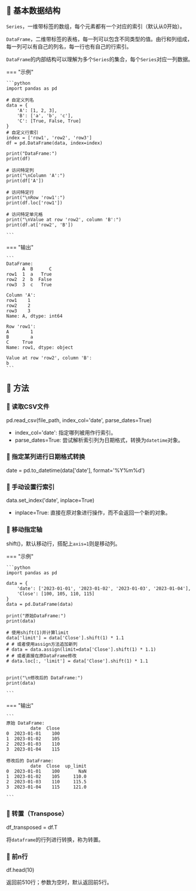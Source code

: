 ## 📌 基本数据结构

`Series`，一维带标签的数组，每个元素都有一个对应的索引（默认从0开始）。

`DataFrame`，二维带标签的表格，每一列可以包含不同类型的值。由行和列组成，每一列可以有自己的列名，每一行也有自己的行索引。

`DataFrame`的内部结构可以理解为多个`Series`的集合，每个`Series`对应一列数据。

=== "示例"

    ```python
    import pandas as pd
    
    # 自定义列名
    data = {
        'A': [1, 2, 3],
        'B': ['a', 'b', 'c'],
        'C': [True, False, True]
    }
    # 自定义行索引
    index = ['row1', 'row2', 'row3']
    df = pd.DataFrame(data, index=index)
    
    print("DataFrame:")
    print(df)
    
    # 访问特定列
    print("\nColumn 'A':")
    print(df['A'])
    
    # 访问特定行
    print("\nRow 'row1':")
    print(df.loc['row1'])
    
    # 访问特定单元格
    print("\nValue at row 'row2', column 'B':")
    print(df.at['row2', 'B'])
    
    ```

=== "输出"

    ```
    DataFrame:
          A  B      C
    row1  1  a   True
    row2  2  b  False
    row3  3  c   True
    
    Column 'A':
    row1    1
    row2    2
    row3    3
    Name: A, dtype: int64
    
    Row 'row1':
    A        1
    B        a
    C     True
    Name: row1, dtype: object
    
    Value at row 'row2', column 'B':
    b
    ```

## 📌 方法

### 🚁 读取CSV文件

pd.read_csv(file_path, index_col='date', parse_dates=True)

* index_col='date': 指定哪列被用作行索引。
* parse_dates=True: 尝试解析索引列为日期格式，转换为`datetime`对象。


### 🚁 指定某列进行日期格式转换

date = pd.to_datetime(data['date'], format='%Y%m%d')

### 🚁 手动设置行索引

data.set_index('date', inplace=True)

* inplace=True: 直接在原对象进行操作，而不会返回一个新的对象。

### 🚁 移动指定轴

shift()，默认移动行，搭配上`axis=1`则是移动列。

=== "示例"

    ```python
    import pandas as pd
    
    data = {
        'date': ['2023-01-01', '2023-01-02', '2023-01-03', '2023-01-04'],
        'Close': [100, 105, 110, 115]
    }
    data = pd.DataFrame(data)
    
    print("原始DataFrame:")
    print(data)
    
    # 使用shift(1)并计算limit
    data['limit'] = data['Close'].shift(1) * 1.1
    # # 或者使用assign方法追加新列
    # data = data.assign(limit=data['Close'].shift(1) * 1.1)
    # # 或者直接在原DataFrame修改
    # data.loc[:, 'limit'] = data['Close'].shift(1) * 1.1

    
    print("\n修改后的 DataFrame:")
    print(data)
    
    ```

=== "输出"

    ```
    原始 DataFrame:
             date  Close
    0  2023-01-01    100
    1  2023-01-02    105
    2  2023-01-03    110
    3  2023-01-04    115
    
    修改后的 DataFrame:
             date  Close  up_limit
    0  2023-01-01    100       NaN
    1  2023-01-02    105     110.0
    2  2023-01-03    110     115.5
    3  2023-01-04    115     121.0
    
    ```

### 🚁 转置（Transpose）

df_transposed = df.T

将`dataframe`的行列进行转换，称为转置。

### 🚁 前n行

df.head(10)

返回前510行；参数为空时，默认返回前5行。